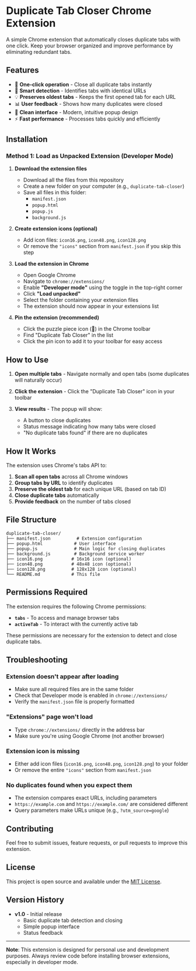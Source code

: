 # Duplicate Tab Closer Chrome Extension

A simple Chrome extension that automatically closes duplicate tabs with one click. Keep your browser organized and improve performance by eliminating redundant tabs.

## Features

- 🚀 **One-click operation** - Close all duplicate tabs instantly
- 🧠 **Smart detection** - Identifies tabs with identical URLs
- 💡 **Preserves oldest tabs** - Keeps the first opened tab for each URL
- 📊 **User feedback** - Shows how many duplicates were closed
- 🎨 **Clean interface** - Modern, intuitive popup design
- ⚡ **Fast performance** - Processes tabs quickly and efficiently

## Installation

### Method 1: Load as Unpacked Extension (Developer Mode)

1. **Download the extension files**
   - Download all the files from this repository
   - Create a new folder on your computer (e.g., `duplicate-tab-closer`)
   - Save all files in this folder:
     - `manifest.json`
     - `popup.html`
     - `popup.js`
     - `background.js`

2. **Create extension icons (optional)**
   - Add icon files: `icon16.png`, `icon48.png`, `icon128.png`
   - Or remove the `"icons"` section from `manifest.json` if you skip this step

3. **Load the extension in Chrome**
   - Open Google Chrome
   - Navigate to `chrome://extensions/`
   - Enable **"Developer mode"** using the toggle in the top-right corner
   - Click **"Load unpacked"**
   - Select the folder containing your extension files
   - The extension should now appear in your extensions list

4. **Pin the extension (recommended)**
   - Click the puzzle piece icon (🧩) in the Chrome toolbar
   - Find "Duplicate Tab Closer" in the list
   - Click the pin icon to add it to your toolbar for easy access

## How to Use

1. **Open multiple tabs** - Navigate normally and open tabs (some duplicates will naturally occur)

2. **Click the extension** - Click the "Duplicate Tab Closer" icon in your toolbar

3. **View results** - The popup will show:
   - A button to close duplicates
   - Status message indicating how many tabs were closed
   - "No duplicate tabs found" if there are no duplicates

## How It Works

The extension uses Chrome's tabs API to:

1. **Scan all open tabs** across all Chrome windows
2. **Group tabs by URL** to identify duplicates
3. **Preserve the oldest tab** for each unique URL (based on tab ID)
4. **Close duplicate tabs** automatically
5. **Provide feedback** on the number of tabs closed

## File Structure

```
duplicate-tab-closer/
├── manifest.json          # Extension configuration
├── popup.html            # User interface
├── popup.js              # Main logic for closing duplicates
├── background.js         # Background service worker
├── icon16.png           # 16x16 icon (optional)
├── icon48.png           # 48x48 icon (optional)
├── icon128.png          # 128x128 icon (optional)
└── README.md            # This file
```

## Permissions Required

The extension requires the following Chrome permissions:

- **`tabs`** - To access and manage browser tabs
- **`activeTab`** - To interact with the currently active tab

These permissions are necessary for the extension to detect and close duplicate tabs.

## Troubleshooting

### Extension doesn't appear after loading
- Make sure all required files are in the same folder
- Check that Developer mode is enabled in `chrome://extensions/`
- Verify the `manifest.json` file is properly formatted

### "Extensions" page won't load
- Type `chrome://extensions/` directly in the address bar
- Make sure you're using Google Chrome (not another browser)

### Extension icon is missing
- Either add icon files (`icon16.png`, `icon48.png`, `icon128.png`) to your folder
- Or remove the entire `"icons"` section from `manifest.json`

### No duplicates found when you expect them
- The extension compares exact URLs, including parameters
- `https://example.com` and `https://example.com/` are considered different
- Query parameters make URLs unique (e.g., `?utm_source=google`)

## Contributing

Feel free to submit issues, feature requests, or pull requests to improve this extension.

## License

This project is open source and available under the [MIT License](LICENSE).

## Version History

- **v1.0** - Initial release
  - Basic duplicate tab detection and closing
  - Simple popup interface
  - Status feedback

---

**Note**: This extension is designed for personal use and development purposes. Always review code before installing browser extensions, especially in developer mode.
